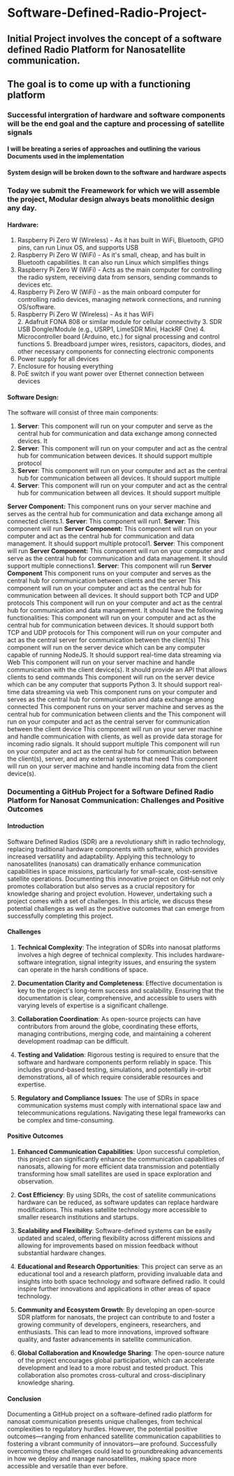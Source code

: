 # Software-Defined-Radio-Project-
## Initial Project involves the concept of a software defined Radio Platform for Nanosatellite communication. 
## The goal is to come up with a functioning platform 
### Successful intergration of hardware and software components will be the end goal and the capture and processing of satellite signals
#### I will be breating a series of approaches and outlining the various Documents used in the implementation 
#### System design will be broken down to the software and hardware aspects 

### Today we submit the Freamework for which we will assemble the project, Modular design always beats monolithic design any day. 

####  Hardware:
1. Raspberry Pi Zero W (Wireless) - As it has built in WiFi, Bluetooth, GPIO pins, can run Linux OS, and supports USB
1. Raspberry Pi Zero W (WiFi) - As it's small, cheap, and has built in Bluetooth capabilities. It can also run Linux which simplifies things
1. Raspberry Pi Zero W (WiFi) - Acts as the main computer for controlling the radio system, receiving data from sensors, sending commands to devices etc.
1. Raspberry Pi Zero W (WiFi) - as the main onboard computer for controlling radio devices, managing network connections, and running OS/software.
1. Raspberry Pi Zero W (Wireless) - As it has WiFi  
    2. Adafruit FONA 808 or similar module for cellular connectivity
    3. SDR USB Dongle/Module (e.g., USRP1, LimeSDR Mini, HackRF One)
    4. Microcontroller board (Arduino, etc.) for signal processing and control functions
    5. Breadboard jumper wires, resistors, capacitors, diodes, and other necessary components for connecting electronic components
5. Power supply for all devices
6. Enclosure for housing everything     
7. PoE switch if you want power over Ethernet connection between devices

#### Software Design:
The software will consist of three main components:
1. **Server**: This component will run on your computer and serve as the central hub for communication and data exchange among connected devices. It
1. **Server**: This component will run on your computer and act as the central hub for communication between devices. It should support multiple protocol
1. **Server**: This component will   run on your computer and act as the central hub for communication between all devices. It should support multiple
1. **Server**: This component will run on your computer and act as the central hub for communication between all devices. It should support multiple

**Server Component:** This component runs on your server machine and serves as the central hub for communication and data exchange among all connected clients.1. **Server**: This component will run1. **Server**: This component will run
**Server Component:** This component will run on your computer and act as the central hub for communication and data management. It should support multiple protocol1. **Server**: This component will run
**Server Component:** This component will run on your computer and serve as the central hub for communication and data management. It should support multiple connections1. **Server**: This component will run
**Server Component**
This component runs on your computer and serves as the central hub for communication between clients and the server
This component will run on your computer and act as the central hub for communication between all devices. It should support both TCP and UDP protocols
This component will run on your computer and act as the central hub for communication and data management. It should have the following functionalities:
This component will run on your computer and act as the central hub for communication between devices. It should support both TCP and UDP protocols for
This component will run on your computer and act     as the central server for communication between the client(s)
This component will run on the server device which can be any computer capable of running NodeJS.        It should support real-time data streaming via Web
This component will run on your server machine and handle communication with the client device(s). It should provide an API that allows clients to send commands
This component will run on the server device which can be any computer that supports Python 3. It should support real-time data streaming via web
This component runs on your computer and serves as the central hub for communication and data exchange among connected
This component runs on your server machine and serves as the central hub for communication between clients and the
This component will run on your computer and act as the central server for communication between the client device
This component will run on your server machine and handle communication with clients, as well as provide data storage for incoming radio signals. It should support multiple
This component will run on your computer and act as the central hub for communication between the client(s), server, and any external systems that need
This component will run on your server machine and handle incoming data from the client device(s).


### Documenting a GitHub Project for a Software Defined Radio Platform for Nanosat Communication: Challenges and Positive Outcomes

#### Introduction
Software Defined Radios (SDR) are a revolutionary shift in radio technology, replacing traditional hardware components with software, which provides increased versatility and adaptability. Applying this technology to nanosatellites (nanosats) can dramatically enhance communication capabilities in space missions, particularly for small-scale, cost-sensitive satellite operations. Documenting this innovative project on GitHub not only promotes collaboration but also serves as a crucial repository for knowledge sharing and project evolution. However, undertaking such a project comes with a set of challenges. In this article, we discuss these potential challenges as well as the positive outcomes that can emerge from successfully completing this project.

#### Challenges
1. **Technical Complexity**: The integration of SDRs into nanosat platforms involves a high degree of technical complexity. This includes hardware-software integration, signal integrity issues, and ensuring the system can operate in the harsh conditions of space.

2. **Documentation Clarity and Completeness**: Effective documentation is key to the project's long-term success and scalability. Ensuring that the documentation is clear, comprehensive, and accessible to users with varying levels of expertise is a significant challenge.

3. **Collaboration Coordination**: As open-source projects can have contributors from around the globe, coordinating these efforts, managing contributions, merging code, and maintaining a coherent development roadmap can be difficult.

4. **Testing and Validation**: Rigorous testing is required to ensure that the software and hardware components perform reliably in space. This includes ground-based testing, simulations, and potentially in-orbit demonstrations, all of which require considerable resources and expertise.

5. **Regulatory and Compliance Issues**: The use of SDRs in space communication systems must comply with international space law and telecommunications regulations. Navigating these legal frameworks can be complex and time-consuming.

#### Positive Outcomes
1. **Enhanced Communication Capabilities**: Upon successful completion, this project can significantly enhance the communication capabilities of nanosats, allowing for more efficient data transmission and potentially transforming how small satellites are used in space exploration and observation.

2. **Cost Efficiency**: By using SDRs, the cost of satellite communications hardware can be reduced, as software updates can replace hardware modifications. This makes satellite technology more accessible to smaller research institutions and startups.

3. **Scalability and Flexibility**: Software-defined systems can be easily updated and scaled, offering flexibility across different missions and allowing for improvements based on mission feedback without substantial hardware changes.

4. **Educational and Research Opportunities**: This project can serve as an educational tool and a research platform, providing invaluable data and insights into both space technology and software defined radio. It could inspire further innovations and applications in other areas of space technology.

5. **Community and Ecosystem Growth**: By developing an open-source SDR platform for nanosats, the project can contribute to and foster a growing community of developers, engineers, researchers, and enthusiasts. This can lead to more innovations, improved software quality, and faster advancements in satellite communication.

6. **Global Collaboration and Knowledge Sharing**: The open-source nature of the project encourages global participation, which can accelerate development and lead to a more robust and tested product. This collaboration also promotes cross-cultural and cross-disciplinary knowledge sharing.

#### Conclusion
Documenting a GitHub project on a software-defined radio platform for nanosat communication presents unique challenges, from technical complexities to regulatory hurdles. However, the potential positive outcomes—ranging from enhanced satellite communication capabilities to fostering a vibrant community of innovators—are profound. Successfully overcoming these challenges could lead to groundbreaking advancements in how we deploy and manage nanosatellites, making space more accessible and versatile than ever before.

